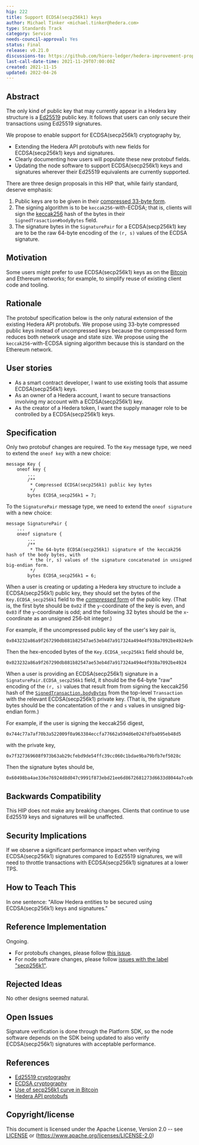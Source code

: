```yaml
---
hip: 222
title: Support ECDSA(secp256k1) keys
author: Michael Tinker <michael.tinker@hedera.com>
type: Standards Track
category: Service
needs-council-approval: Yes
status: Final
release: v0.21.0
discussions-to: https://github.com/hiero-ledger/hedera-improvement-proposals/discussions/221
last-call-date-time: 2021-11-29T07:00:00Z
created: 2021-11-15
updated: 2022-04-26
---
```


## Abstract

The only kind of public key that may currently appear in a Hedera key structure is a [Ed25519](https://ed25519.cr.yp.to/) public key. It follows that users can only secure their transactions using Ed25519 signatures.

We propose to enable support for ECDSA(secp256k1) cryptography by,
- Extending the Hedera API protobufs with new fields for ECDSA(secp256k1) keys and signatures.
- Clearly documenting how users will populate these new protobuf fields.
- Updating the node software to support ECDSA(secp256k1) keys and signatures wherever their Ed25519 equivalents are currently supported.

There are three design proposals in this HIP that, while fairly standard, deserve emphasis:
1. Public keys are to be given in their [compressed 33-byte form](https://en.bitcoin.it/wiki/Elliptic_Curve_Digital_Signature_Algorithm).
2. The signing algorithm is to be `keccak256`-with-ECDSA; that is, clients will sign the [keccak256](https://en.wikipedia.org/wiki/SHA-3) hash of the bytes in their `SignedTrasaction#bodyBytes` field.
3. The signature bytes in the `SignaturePair` for a ECDSA(secp256k1) key are to be the raw 64-byte encoding of the `(r, s)` values of the ECDSA signature.

## Motivation

Some users might prefer to use ECDSA(secp256k1) keys as on the [Bitcoin](https://en.bitcoin.it/wiki/Secp256k1) and
Ethereum networks; for example, to simplify reuse of existing client code and tooling.

## Rationale

The protobuf specification below is the only natural extension of the existing Hedera API protobufs. We propose using 33-byte 
compressed public keys instead of uncompressed keys because the compressed form reduces both network usage and state size. We 
propose using the `keccak256`-with-ECDSA signing algorithm because this is standard on the Ethereum network. 

## User stories

- As a smart contract developer, I want to use existing tools that assume ECDSA(secp256k1) keys.
- As an owner of a Hedera account, I want to secure transactions involving my account with a ECDSA(secp256k1) key. 
- As the creator of a Hedera token, I want the supply manager role to be controlled by a ECDSA(secp256k1) keys.
  
## Specification

Only two protobuf changes are required. To the `Key` message type, we need to extend the `oneof key` with a new choice:
```
message Key {
    oneof key {
        ...
        /**
         * Compressed ECDSA(secp256k1) public key bytes
         */
        bytes ECDSA_secp256k1 = 7;
```
To the `SignaturePair` message type, we need to extend the `oneof signature` with a new choice:
```
message SignaturePair {
    ...
    oneof signature {
        ...
        /**
         * The 64-byte ECDSA(secp256k1) signature of the keccak256 hash of the body bytes, with
         * the (r, s) values of the signature concatenated in unsigned big-endian form.
         */
        bytes ECDSA_secp256k1 = 6;
```

When a user is creating or updating a Hedera key structure to include a ECDSA(secp256k1) public key, they should set the bytes of the `Key.ECDSA_secp256k1` field to the [_compressed_ form](https://en.bitcoin.it/wiki/Elliptic_Curve_Digital_Signature_Algorithm) of the public key. (That is, the first byte should be `0x02` if the `y`-coordinate of the key is even, and `0x03` if the `y`-coordinate is odd; and the following 32 bytes should be the `x`-coordinate as an unsigned 256-bit integer.)

For example, if the uncompressed public key of the user's key pair is,
```
0x043232a86a9f267290db881b82547ae53eb4d7a917324a494e4f938a7092be4924e9c4e57a4469664ec57d4688a1c100945f8772308701739b86bc2745d2dbb0f6
``` 
Then the hex-encoded bytes of the `Key.ECDSA_secp256k1` field should be,
```
0x023232a86a9f267290db881b82547ae53eb4d7a917324a494e4f938a7092be4924
```

When a user is providing an ECDSA(secp256k1) signature in a `SignaturePair.ECDSA_secp256k1` field, it should be the 64-byte "raw" encoding of the `(r, s)` values that result from from signing the keccak256 hash of the [`SignedTransaction.bodyBytes`](https://hashgraph.github.io/hedera-protobufs/#proto.SignedTransaction) from the top-level `Transaction` with the relevant ECDSA(secp256k1) private key. (That is, the signature bytes should be the concatentation of the `r` and `s` values in unsigned big-endian form.) 

For example, if the user is signing the keccak256 digest,
```
0x744c77a7af70b3a522009f0a963384eccfa77662a594d6e0247dfba095eb48d5
```
with the private key,
```
0x7f327369608f973b63ab29cfebd9de54ffc39cc060c1bdae9ba79bfb7ef5028c
```
Then the signature bytes should be,
```
0x60498ba4ae336e76924d8d047c9991f873ebd21ee6d8672681273d6633d8044a7ce0d3f0203587f085fcd3d5a9c3ba72cbf7eef5a4771cfb14415f01618cc831
```

## Backwards Compatibility

This HIP does not make any breaking changes. Clients that continue to use Ed25519 keys and signatures will be unaffected.

## Security Implications

If we observe a significant performance impact when verifying ECDSA(secp256k1) signatures compared to Ed25519 signatures,
we will need to throttle transactions with ECDSA(secp256k1) signatures at a lower TPS.

## How to Teach This

In one sentence: "Allow Hedera entities to be secured using ECDSA(secp256k1) keys and signatures."

## Reference Implementation

Ongoing.
- For protobufs changes, please follow [this issue](https://github.com/hashgraph/hedera-protobufs/issues/110).
- For node software changes, please follow [issues with the label "secp256k1"](https://github.com/hashgraph/hedera-services/issues?q=is%3Aopen+is%3Aissue+label%3Asecp256k1).

## Rejected Ideas

No other designs seemed natural. 

## Open Issues

Signature verification is done through the Platform SDK, so the node software depends on the SDK being updated 
to also verify ECDSA(secp256k1) signatures with acceptable performance.

## References

- [Ed25519 cryptography](https://ed25519.cr.yp.to/)
- [ECDSA cryptography](https://en.bitcoin.it/wiki/Elliptic_Curve_Digital_Signature_Algorithm)
- [Use of secp256k1 curve in Bitcoin](https://en.bitcoin.it/wiki/Secp256k1)
- [Hedera API protobufs](https://hashgraph.github.io/hedera-protobufs)

## Copyright/license

This document is licensed under the Apache License, Version 2.0 -- see [LICENSE](../LICENSE) or (https://www.apache.org/licenses/LICENSE-2.0)
